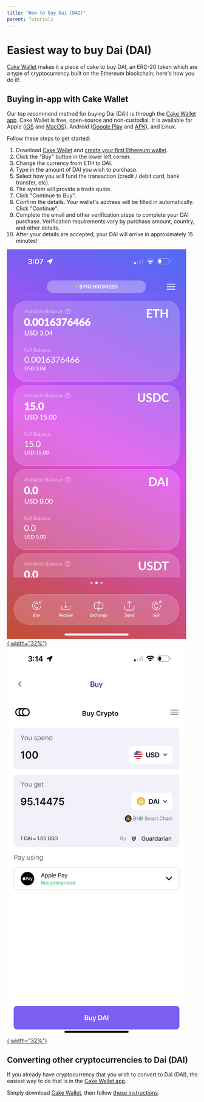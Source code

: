 ```yaml
---
title: "How to buy Dai (DAI)"
parent: Tutorials
---
```


# Easiest way to buy Dai (DAI)

[Cake Wallet](https://cakewallet.com) makes it a piece of cake to buy DAI, an ERC-20 token which are a type of cryptocurrency built on the Ethereum blockchain; here's how you do it!

## Buying in-app with Cake Wallet

Our top recommend method for buying Dai (DAI) is through the [Cake Wallet app](https://cakewallet.com). Cake Wallet is free, open-source and non-custodial. It is available for Apple ([iOS](https://apps.apple.com/us/app/cake-wallet-for-xmr-monero/id1334702542) and [MacOS](https://apps.apple.com/us/app/cake-wallet-for-xmr-monero/id1334702542)), Android ([Google Play](https://play.google.com/store/apps/details?id=com.cakewallet.cake_wallet) and [APK](https://github.com/cake-tech/cake_wallet/releases)), and Linux.

Follow these steps to get started:

1. Download [Cake Wallet](https://cakewallet.com) and [create your first Ethereum wallet](https://guides.cakewallet.com/docs/basic-features/create-first-wallet/).
2. Click the "Buy" button in the lower left corner.
3. Change the currency from ETH to DAI.
4. Type in the amount of DAI you wish to purchase.
5. Select how you will fund the transaction (credit / debit card, bank transfer, etc).
6. The system will provide a trade quote.
7. Click "Continue to Buy".
8. Confirm the details. Your wallet's address will be filled in automatically. Click "Continue".
9. Complete the email and other verification steps to complete your DAI purchase. Verification requirements vary by purchase amount, country, and other details.
10. After your details are accepted, your DAI will arrive in approximately 15 minutes!

[![Cake Wallet ETH home screen](/images/ETH_MainScreen.PNG){:width="32%"}](/images/ETH_MainScreen.PNG)
[![Buy Ethereum screen](/images/DAI_BuyScreen.PNG){:width="32%"}](/images/DAI_BuyScreen.PNG)

## Converting other cryptocurrencies to Dai (DAI)

If you already have cryptocurrency that you wish to convert to Dai (DAI), the easiest way to do that is in the [Cake Wallet app](https://cakewallet.com).

Simply download [Cake Wallet](https://cakewallet.com), then follow [these instructions](https://guides.cakewallet.com/docs/basic-features/exchange/).
